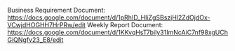 Business Requirement Document: https://docs.google.com/document/d/1pRhID_HIiZgSBszjHl2ZdOjdOx-VCwjdHOGHH7HrPRw/edit
Weekly Report Document: https://docs.google.com/document/d/1KKvqHsT7bily31ImNcAiC7nf98xgUChGiQNgfv23_E8/edit
